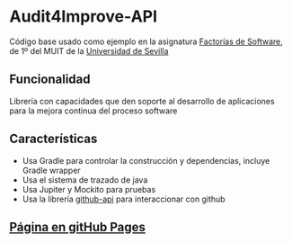 # Audit4Improve-API

Código base usado como ejemplo en la asignatura [Factorías de Software](https://www.us.es/estudiar/que-estudiar/oferta-de-masteres/master-universitario-en-ingenieria-de-telecomunicacion-0/52040007), de 1º del MUIT de la [Universidad de Sevilla](https://www.us.es)

## Funcionalidad
Librería con capacidades que den soporte al desarrollo de aplicaciones para la mejora continua del proceso software

## Características
- Usa Gradle para controlar la construcción y dependencias, incluye Gradle wrapper
- Usa el sistema de trazado de java
- Usa Jupiter y Mockito para pruebas
- Usa la librería [github-api](https://mvnrepository.com/artifact/org.kohsuke/github-api/1.301) para interaccionar con github

## [Página en gitHub Pages](https://mit-fs.github.io/Audit4Improve-API/)

